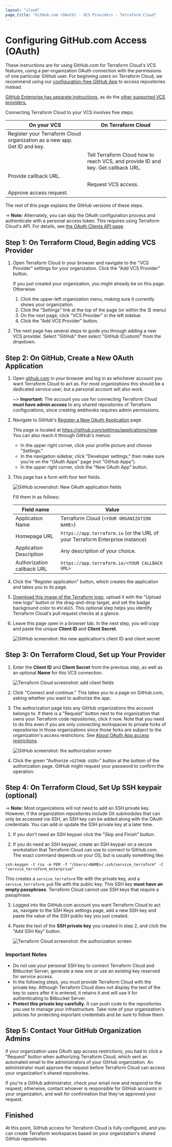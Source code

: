 ```yaml
---
layout: "cloud"
page_title: "GitHub.com (OAuth) - VCS Providers - Terraform Cloud"
---
```


# Configuring GitHub.com Access (OAuth)

These instructions are for using GitHub.com for Terraform Cloud's VCS features, using a per-organization OAuth connection with the permissions of one particular GitHub user. For beginning users on Terraform Cloud, we recommend using our [configuration-free GitHub App](./github-app.html) to access repositories instead.

[GitHub Enterprise has separate instructions,](./github-enterprise.html) as do the [other supported VCS providers.](./index.html)

Connecting Terraform Cloud to your VCS involves five steps:

On your VCS | On Terraform Cloud
--|--
Register your Terraform Cloud organization as a new app. Get ID and key. | &nbsp;
&nbsp; | Tell Terraform Cloud how to reach VCS, and provide ID and key. Get callback URL.
Provide callback URL. | &nbsp;
&nbsp; | Request VCS access.
Approve access request. | &nbsp;

The rest of this page explains the GitHub versions of these steps.

-> **Note:** Alternately, you can skip the OAuth configuration process and authenticate with a personal access token. This requires using Terraform Cloud's API. For details, see [the OAuth Clients API page](../api/oauth-clients.html).

## Step 1: On Terraform Cloud, Begin adding VCS Provider

1. Open Terraform Cloud in your browser and navigate to the "VCS Provider" settings for your organization. Click the "Add VCS Provider" button.

    If you just created your organization, you might already be on this page. Otherwise:

    1. Click the upper-left organization menu, making sure it currently shows your organization.
    1. Click the "Settings" link at the top of the page (or within the &#9776; menu)
    1. On the next page, click "VCS Provider" in the left sidebar.
    1. Click the "Add VCS Provider" button.

2. The next page has several steps to guide you through adding a new VCS provider. Select "GitHub" then select "GitHub (Custom)" from the dropdown.

## Step 2: On GitHub, Create a New OAuth Application

1. Open [github.com](https://github.com) in your browser and log in as whichever account you want Terraform Cloud to act as. For most organizations this should be a dedicated service user, but a personal account will also work.

    ~> **Important:** The account you use for connecting Terraform Cloud **must have admin access** to any shared repositories of Terraform configurations, since creating webhooks requires admin permissions.

2. Navigate to GitHub's [Register a New OAuth Application](https://github.com/settings/applications/new) page.

    This page is located at <https://github.com/settings/applications/new>. You can also reach it through GitHub's menus:
    - In the upper right corner, click your profile picture and choose "Settings."
    - In the navigation sidebar, click "Developer settings," then make sure you're on the "OAuth Apps" page (not "GitHub Apps").
    - In the upper right corner, click the "New OAuth App" button.

3. This page has a form with four text fields.

    ![GitHub screenshot: New OAuth application fields](./images/gh-fields-empty.png)

    Fill them in as follows:

    Field name                 | Value
    ---------------------------|--------------------------------------------------
    Application Name           | Terraform Cloud (`<YOUR ORGANIZATION NAME>`)
    Homepage URL               | `https://app.terraform.io` (or the URL of your Terraform Enterprise instance)
    Application Description    | Any description of your choice.
    Authorization callback URL | `https://app.terraform.io/<YOUR CALLBACK URL>`

4. Click the "Register application" button, which creates the application and takes you to its page.

5. <a href="./images/tfe_logo.png" download>Download this image of the Terraform logo</a>, upload it with the "Upload new logo" button or the drag-and-drop target, and set the badge background color to `#5C4EE5`. This optional step helps you identify Terraform Cloud's pull request checks at a glance.

6. Leave this page open in a browser tab. In the next step, you will copy and paste the unique **Client ID** and **Client Secret.**

    ![GitHub screenshot: the new application's client ID and client secret](./images/gh-secrets.png)

## Step 3: On Terraform Cloud, Set up Your Provider

1. Enter the **Client ID** and **Client Secret** from the previous step, as well as an optional **Name** for this VCS connection.

    ![Terraform Cloud screenshot: add client fields](./images/gh-tfe-add-client-fields.png)

3. Click "Connect and continue." This takes you to a page on GitHub.com, asking whether you want to authorize the app.

4. The authorization page lists any GitHub organizations this account belongs to. If there is a "Request" button next to the organization that owns your Terraform code repositories, click it now. Note that you need to do this even if you are only connecting workspaces to private forks of repositories in those organizations since those forks are subject to the organization's access restrictions.  See [About OAuth App access restrictions](https://help.github.com/articles/about-oauth-app-access-restrictions).

    ![GitHub screenshot: the authorization screen](./images/gh-authorize.png)

5. Click the green "Authorize `<GITHUB USER>`" button at the bottom of the authorization page. GitHub might request your password to confirm the operation.

## Step 4: On Terraform Cloud, Set Up SSH keypair (optional)

-> **Note:** Most organizations will not need to add an SSH private key. However, if the organization repositories include Git submodules that can only be accessed via SSH, an SSH key can be added along with the OAuth credentials. You can add or update the SSH private key at a later time.

1. If you don't need an SSH keypair click the "Skip and Finish" button.

2. If you do need an SSH keypair, create an SSH keypair on a secure workstation that Terraform Cloud can use to connect to GitHub.com. The exact command depends on your OS, but is usually something like:

`ssh-keygen -t rsa -m PEM -f "/Users/<NAME>/.ssh/service_terraform" -C "service_terraform_enterprise"`

This creates a `service_terraform` file with the private key, and a `service_terraform.pub` file with the public key. This SSH key **must have an empty passphrase**. Terraform Cloud cannot use SSH keys that require a passphrase.

3. Logged into the GitHub.com account you want Terraform Cloud to act as, navigate to the SSH Keys settings page, add a new SSH key and paste the value of the SSH public key you just created.

4. Paste the text of the **SSH private key** you created in step 2, and click the "Add SSH Key" button.

    ![Terraform Cloud screenshot: the authorization screen](./images/gh-ssh-key.png)

### Important Notes

- Do not use your personal SSH key to connect Terraform Cloud and Bitbucket Server; generate a new one or use an existing key reserved for service access.
- In the following steps, you must provide Terraform Cloud with the private key. Although Terraform Cloud does not display the text of the key to users after it is entered, it retains it and will use it for authenticating to Bitbucket Server.
- **Protect this private key carefully.** It can push code to the repositories you use to manage your infrastructure. Take note of your organization's policies for protecting important credentials and be sure to follow them.

## Step 5: Contact Your GitHub Organization Admins

If your organization uses OAuth app access restrictions, you had to click a "Request" button when authorizing Terraform Cloud, which sent an automated email to the administrators of your GitHub organization. An administrator must approve the request before Terraform Cloud can access your organization's shared repositories.

If you're a GitHub administrator, check your email now and respond to the request; otherwise, contact whoever is responsible for GitHub accounts in your organization, and wait for confirmation that they've approved your request.

## Finished

At this point, GitHub access for Terraform Cloud is fully configured, and you can create Terraform workspaces based on your organization's shared GitHub repositories.
